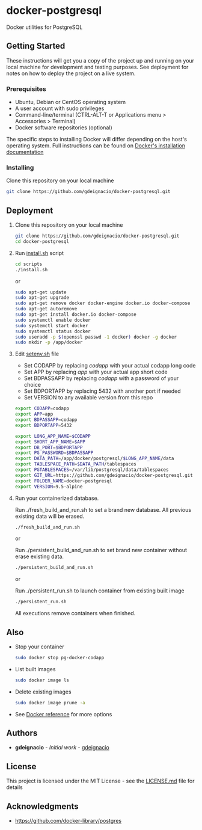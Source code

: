 # docker-postgresql

Docker utilities for PostgreSQL

## Getting Started

These instructions will get you a copy of the project up and running on your local machine for development and testing purposes. See deployment for notes on how to deploy the project on a live system.

### Prerequisites

* Ubuntu, Debian or CentOS operating system
* A user account with sudo privileges
* Command-line/terminal (CTRL-ALT-T or Applications menu > Accessories > Terminal)
* Docker software repositories (optional)

The specific steps to installing Docker will differ depending on the host's operating system. Full instructions can be found on [Docker's installation documentation](https://docs.docker.com/install/overview/)


### Installing

Clone this repository on your local machine

```bash
git clone https://github.com/gdeignacio/docker-postgresql.git
```

## Deployment

1. Clone this repository on your local machine

    ```bash
    git clone https://github.com/gdeignacio/docker-postgresql.git
    cd docker-postgresql
    ```

2. Run [install.sh](./scripts/install.sh) script

    ```bash
    cd scripts
    ./install.sh
    ```
    or

    ```bash
    sudo apt-get update
    sudo apt-get upgrade
    sudo apt-get remove docker docker-engine docker.io docker-compose
    sudo apt-get autoremove
    sudo apt-get install docker.io docker-compose
    sudo systemctl enable docker
    sudo systemctl start docker
    sudo systemctl status docker
    sudo useradd -p $(openssl passwd -1 docker) docker -g docker
    sudo mkdir -p /app/docker
    ```

3. Edit [setenv.sh](./scripts/setenv.sh) file

    * Set CODAPP by replacing *codapp* with your actual codapp long code
    * Set APP by replacing *app* with your actual app short code
    * Set BDPASSAPP by replacing *codapp* with a password of your choice
    * Set BDPORTAPP by replacing 5432 with another port if needed
    * Set VERSION to any available version from this repo

    ```bash
    export CODAPP=codapp
    export APP=app
    export BDPASSAPP=codapp
    export BDPORTAPP=5432

    export LONG_APP_NAME=$CODAPP
    export SHORT_APP_NAME=$APP
    export DB_PORT=$BDPORTAPP
    export PG_PASSWORD=$BDPASSAPP
    export DATA_PATH=/app/docker/postgresql/$LONG_APP_NAME/data
    export TABLESPACE_PATH=$DATA_PATH/tablespaces
    export PGTABLESPACES=/var/lib/postgresql/data/tablespaces
    export GIT_URL=https://github.com/gdeignacio/docker-postgresql.git
    export FOLDER_NAME=docker-postgresql
    export VERSION=9.5-alpine
    ```

4. Run your containerized database.

    Run ./fresh_build_and_run.sh to set a brand new database. All previous existing data will be erased.

    ```bash
    ./fresh_build_and_run.sh
    ```
    or
    
    Run ./persistent_build_and_run.sh to set brand new container without erase existing data.

    ```bash
    ./persistent_build_and_run.sh
    ```
    or
    
    Run ./persistent_run.sh to launch container from existing built image

    ```bash
    ./persistent_run.sh
    ```
    
    All executions remove containers when finished.


## Also

* Stop your container

    ```bash
    sudo docker stop pg-docker-codapp
    ```

* List built images

    ```bash
    sudo docker image ls
    ```

* Delete existing images

    ```bash
    sudo docker image prune -a
    ```

* See [Docker reference](https://docs.docker.com/reference/) for more options






## Authors

* **gdeignacio** - *Initial work* - [gdeignacio](https://github.com/gdeignacio)

## License

This project is licensed under the MIT License - see the [LICENSE.md](LICENSE.md) file for details

## Acknowledgments

* https://github.com/docker-library/postgres


